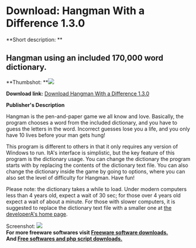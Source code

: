 # Download: Hangman With a Difference 1.3.0

**Short description: **

## Hangman using an included 170,000 word dictionary.

  
**Thumbshot: **![](http://www.freewarefiles.com/screenshot/hangman130_md.jpg)   
  
**Download link:** [Download Hangman With a Difference 1.3.0](http://freesoftwares.boysofts.com/Hangman-With-A-Difference_program_41796.html)  
  

**Publisher's Description**  
  

Hangman is the pen-and-paper game we all know and love. Basically, the program
chooses a word from the included dictionary, and you have to guess the letters
in the word. Incorrect guesses lose you a life, and you only have 10 lives
before your man gets hung!

This program is different to others in that it only requires any version of
Windows to run. ItA's interface is simplistic, but the key feature of this
program is the dictionary usage. You can change the dictionary the program
starts with by replacing the contents of the dictionary text file. You can
also change the dictionary inside the game by going to options, where you can
also set the level of difficulty for Hangman. Have fun!

Please note: the dictionary takes a while to load. Under modern computers less
than 4 years old, expect a wait of 30 sec; for those over 4 years old expect a
wait of about a minute. For those with slower computers, it is suggested to
replace the dictionary text file with a smaller one at [the developerA's home
page](http://www.zvyx.co.cc/).

  
  
Screenshot: ![](http://www.freewarefiles.com/screenshot/hangman130.jpg)  
**For more freeware softwares visit [Freeware software downloads.](http://freesoftwares.boysofts.com/)**   
**And [Free softwares and php script downloads.](http://www.boysofts.com/)**

